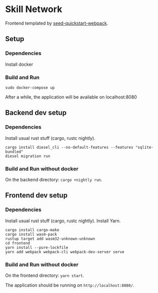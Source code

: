 # Skill Network

Frontend templated by [seed-quickstart-webpack](https://github.com/seed-rs/seed-quickstart-webpack).

## Setup

### Dependencies

Install docker

### Build and Run

```
sudo docker-compose up
```

After a while, the application will be available on localhost:8080

## Backend dev setup

### Dependencies

Install usual rust stuff (cargo, rustc nightly).

```
cargo install diesel_cli --no-default-features --features "sqlite-bundled"
diesel migration run
```

### Build and Run without docker

On the backend directory: ``cargo +nightly run``.

## Frontend dev setup

### Dependencies

Install usual rust stuff (cargo, rustc nightly).
Install Yarn.

```
cargo install cargo-make
cargo install wasm-pack
rustup target add wasm32-unknown-unknown
cd frontend
yarn install --pure-lockfile
yarn add webpack webpack-cli webpack-dev-server serve
```

### Build and Run without docker

On the frontend directory: ``yarn start``.

The application should be running on ``http://localhost:8080/``.

